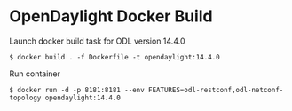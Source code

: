 # OpenDaylight Docker Build



Launch docker build task for ODL version 14.4.0

```
$ docker build . -f Dockerfile -t opendaylight:14.4.0
```

Run container

```
$ docker run -d -p 8181:8181 --env FEATURES=odl-restconf,odl-netconf-topology opendaylight:14.4.0
```
